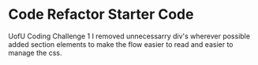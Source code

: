# Code Refactor Starter Code
UofU Coding Challenge 1
I removed unnecessarry div's wherever possible
added section elements to make the flow easier to read and easier to manage the css. 
